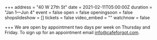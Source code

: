 +++
address = "40 W 27th St"
date = 2021-02-11T05:00:00Z
duration = "Jan 1—Jun 4"
event = false
open = false
openingsoon = false
shopslideshow = []
tickets = false
video_embed = ""
watchnow = false

+++
We are open by appointment two days per week on Thursday and Friday. To sign up for an appointment email info@cafeforgot.com.